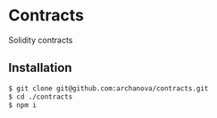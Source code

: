 # Contracts

Solidity contracts

## Installation

```bash
$ git clone git@github.com:archanova/contracts.git
$ cd ./contracts
$ npm i
```
